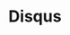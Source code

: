 ---
title: "Disqus"
thumbnail: "resources/disqus.webp"
author_link: "https://disqus.com/"
description: "Global comment system that improves discussion on websites and connects conversations across the web."
---